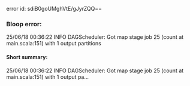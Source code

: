 error id: sdiB0goUMghVtE/gJyrZQQ==
### Bloop error:

25/06/18 00:36:22 INFO DAGScheduler: Got map stage job 25 (count at main.scala:151) with 1 output partitions
#### Short summary: 

25/06/18 00:36:22 INFO DAGScheduler: Got map stage job 25 (count at main.scala:151) with 1 output pa...